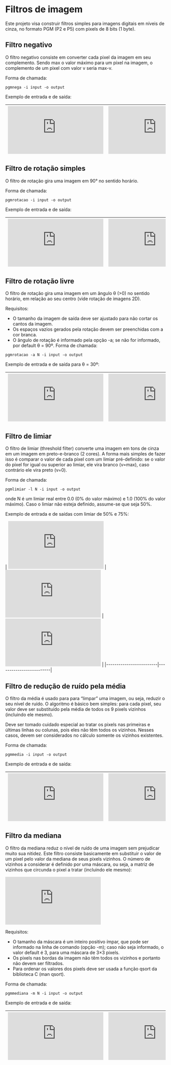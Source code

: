 # Filtros de imagem

Este projeto visa construir filtros simples para imagens digitais em níveis de cinza, no formato PGM (P2 e P5) com pixels de 8 bits (1 byte).

## Filtro negativo

O filtro negativo consiste em converter cada pixel da imagem em seu complemento. Sendo max o valor máximo para um pixel na imagem, o complemento de um pixel com valor v seria max-v.

Forma de chamada:
```
pgmnega -i input -o output
```

Exemplo de entrada e de saída:

| ![Image 1](https://wiki.inf.ufpr.br/maziero/lib/exe/fetch.php?media=c:lena-original.png) | ![Image 2](https://wiki.inf.ufpr.br/maziero/lib/exe/fetch.php?media=c:lena-negative.png) |
|-------------------------|-------------------------|


## Filtro de rotação simples

O filtro de rotação gira uma imagem em 90° no sentido horário.

Forma de chamada:
```
pgmrotacao -i input -o output
```

Exemplo de entrada e de saída:

| ![Image 1](https://wiki.inf.ufpr.br/maziero/lib/exe/fetch.php?media=c:lena-original.png) | ![Image 2](https://wiki.inf.ufpr.br/maziero/lib/exe/fetch.php?media=c:lena-rotate.png) |
|-------------------------|-------------------------|

## Filtro de rotação livre

O filtro de rotação gira uma imagem em um ângulo θ (>0) no sentido horário, em relação ao seu centro (vide rotação de imagens 2D).

Requisitos:

- O tamanho da imagem de saída deve ser ajustado para não cortar os cantos da imagem.
- Os espaços vazios gerados pela rotação devem ser preenchidas com a cor branca.
- O ângulo de rotação é informado pela opção -a; se não for informado, por default θ = 90º.
Forma de chamada:
```
pgmrotacao -a N -i input -o output
```

Exemplo de entrada e de saída para θ = 30º:

| ![Image 1](https://wiki.inf.ufpr.br/maziero/lib/exe/fetch.php?media=c:lena-original.png) | ![Image 2](https://wiki.inf.ufpr.br/maziero/lib/exe/fetch.php?media=c:lena-rotate-30.png) |
|-------------------------|-------------------------|

## Filtro de limiar

O filtro de limiar (threshold filter) converte uma imagem em tons de cinza em um imagem em preto-e-branco (2 cores). A forma mais simples de fazer isso é comparar o valor de cada pixel com um limiar pré-definido: se o valor do pixel for igual ou superior ao limiar, ele vira branco (v=max), caso contrário ele vira preto (v=0).

Forma de chamada:
```
pgmlimiar -l N -i input -o output
```

onde N é um limiar real entre 0.0 (0% do valor máximo) e 1.0 (100% do valor máximo). Caso o limiar não esteja definido, assume-se que seja 50%.

Exemplo de entrada e de saídas com limiar de 50% e 75%:

| ![Image 1](https://wiki.inf.ufpr.br/maziero/lib/exe/fetch.php?media=c:lena-original.png) | ![Image 2](https://wiki.inf.ufpr.br/maziero/lib/exe/fetch.php?w=200&tok=32f0f6&media=c:lena-threshold-50.png) | ![Image 3](https://wiki.inf.ufpr.br/maziero/lib/exe/fetch.php?w=200&tok=32f0f6&media=c:lena-threshold-50.png) |
|-------------------------|-------------------------|

## Filtro de redução de ruído pela média

O filtro da média é usado para para “limpar” uma imagem, ou seja, reduzir o seu nível de ruído. O algoritmo é básico bem simples: para cada pixel, seu valor deve ser substituído pela média de todos os 9 pixels vizinhos (incluindo ele mesmo).

Deve ser tomado cuidado especial ao tratar os pixels nas primeiras e últimas linhas ou colunas, pois eles não têm todos os vizinhos. Nesses casos, devem ser considerados no cálculo somente os vizinhos existentes.

Forma de chamada:
```
pgmmedia -i input -o output
```

Exemplo de entrada e de saída:

| ![Image 1](https://wiki.inf.ufpr.br/maziero/lib/exe/fetch.php?media=c:ballons-original.png) | ![Image 2](https://wiki.inf.ufpr.br/maziero/lib/exe/fetch.php?media=c:ballons-average.png) |
|-------------------------|-------------------------|

## Filtro da mediana
O filtro da mediana reduz o nível de ruído de uma imagem sem prejudicar muito sua nitidez. Este filtro consiste basicamente em substituir o valor de um pixel pelo valor da mediana de seus pixels vizinhos. O número de vizinhos a considerar é definido por uma máscara, ou seja, a matriz de vizinhos que circunda o pixel a tratar (incluindo ele mesmo):

![Image](https://wiki.inf.ufpr.br/maziero/lib/exe/fetch.php?w=300&tok=4a827b&media=c:mascaras.png)

Requisitos:

- O tamanho da máscara é um inteiro positivo ímpar, que pode ser informado na linha de comando (opção -m); caso não seja informado, o valor default é 3, para uma máscara de 3×3 pixels.
- Os pixels nas bordas da imagem não têm todos os vizinhos e portanto não devem ser filtrados.
- Para ordenar os valores dos pixels deve ser usada a função qsort da biblioteca C (man qsort).

Forma de chamada:
```
pgmmediana -m N -i input -o output
```

Exemplo de entrada e de saída:

| ![Image 1](https://wiki.inf.ufpr.br/maziero/lib/exe/fetch.php?media=c:ballons-original.png) | ![Image 2](https://wiki.inf.ufpr.br/maziero/lib/exe/fetch.php?media=c:ballons-median.png) |
|-------------------------|-------------------------|

